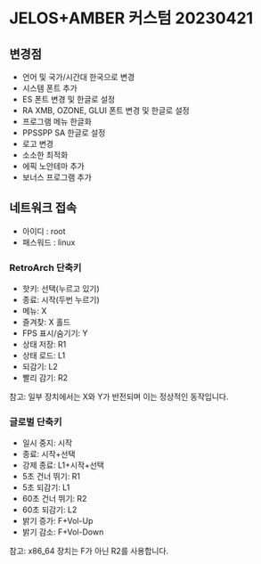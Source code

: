 # JELOS+AMBER 커스텀 20230421

## 변경점
- 언어 및 국가/시간대 한국으로 변경
- 시스템 폰트 추가
- ES 폰트 변경 및 한글로 설정
- RA XMB, OZONE, GLUI 폰트 변경 및 한글로 설정
- 프로그램 메뉴 한글화
- PPSSPP SA 한글로 설정
- 로고 변경
- 소소한 최적화
- 에픽 노안테마 추가
- 보너스 프로그램 추가

## 네트워크 접속
- 아이디 : root
- 패스워드 : linux

### RetroArch 단축키
- 핫키: 선택(누르고 있기)
- 종료: 시작(두번 누르기)
- 메뉴: X
- 즐겨찾: X 홀드
- FPS 표시/숨기기: Y
- 상태 저장: R1
- 상태 로드: L1
- 되감기: L2
- 빨리 감기: R2

참고: 일부 장치에서는 X와 Y가 반전되며 이는 정상적인 동작입니다.

### 글로벌 단축키
- 일시 중지: 시작
- 종료: 시작+선택
- 강제 종료: L1+시작+선택
- 5초 건너 뛰기: R1
- 5초 되감기: L1
- 60초 건너 뛰기: R2
- 60초 되감기: L2
- 밝기 증가: F+Vol-Up
- 밝기 감소: F+Vol-Down

참고: x86_64 장치는 F가 아닌 R2를 사용합니다.
